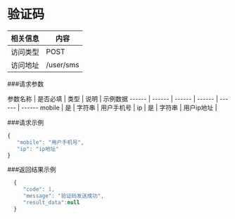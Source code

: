 # 验证码
 相关信息 | 内容
 ------ | ------
 访问类型 | POST
 访问地址 | /user/sms

###请求参数

 参数名称 | 是否必填 | 类型 | 说明 | 示例数据
 ------ | ------ | ------ | ------ | ------ | ------
 mobile | 是 | 字符串 | 用户手机号 | 
 ip | 是 | 字符串 | 用户ip地址 | 

###请求示例
```javascript
{
   "mobile": "用户手机号",
   "ip": "ip地址"
}
```

###返回结果示例

```javascript
  {
     "code": 1,
     "message": "验证码发送成功",
     "result_data":null
  }
```
